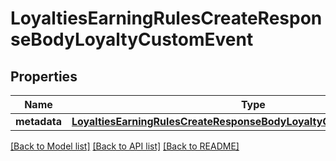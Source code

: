 # LoyaltiesEarningRulesCreateResponseBodyLoyaltyCustomEvent


## Properties

Name | Type | Description | Notes
------------ | ------------- | ------------- | -------------
**metadata** | [**LoyaltiesEarningRulesCreateResponseBodyLoyaltyCustomEventMetadata**](LoyaltiesEarningRulesCreateResponseBodyLoyaltyCustomEventMetadata.md) |  | [optional] 

[[Back to Model list]](../README.md#documentation-for-models) [[Back to API list]](../README.md#documentation-for-api-endpoints) [[Back to README]](../README.md)


